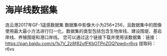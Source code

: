 # 海岸线数据集
连云港2017年GF-1遥感数据集
数据集中影像大小为256*256，且数据集中的图像使用最大最小方法进行归一化，数据集的类型包括包含生物岸线、建设围堤、基岩岸线、养殖围堤和港口岸线。
您可以通过这个链接下载并使用该数据集：链接：https://pan.baidu.com/s/1s7V_2z8f82ufFKbOTPnZOQ?pwd=r6vs 提取码：r6vs 

